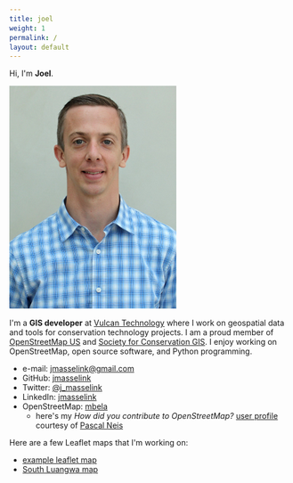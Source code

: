 ```yaml
---
title: joel
weight: 1
permalink: /
layout: default
---
```


Hi, I'm **Joel**.

[comment]:![joelm](/images/Masselink-edit.jpg)
<img src="/images/Masselink-edit.jpg" alt="photo" width="300px" height="400px"/>


I'm a **GIS developer** at [Vulcan Technology](http://www.vulcan.com/technology) where I work on geospatial data and tools for conservation technology projects.
I am a proud member of [OpenStreetMap US](http://openstreetmap.org) and [Society for Conservation GIS](http://scgis.org). 
I enjoy working on OpenStreetMap, open source software, and Python programming.

* e-mail: [jmasselink@gmail.com](mailto:jmasselink@gmail.com)
* GitHub: [jmasselink](http://github.com/jmasselink)
* Twitter: [@j_masselink](http://twitter.com/j_masselink)
* LinkedIn: [jmasselink](https://www.linkedin.com/in/jmasselink)
* OpenStreetMap: [mbela](http://www.openstreetmap.org/user/mbela)  
    -  here's my *How did you contribute to OpenStreetMap?* [user profile](http://hdyc.neis-one.org/?mbela) courtesy of [Pascal Neis](http://neis-one.org)


Here are a few Leaflet maps that I'm working on:

* [example leaflet map](/maps/leaflet-map.html)
* [South Luangwa map](/maps/SLuangwa-map.html)
